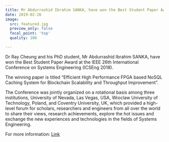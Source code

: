 ```yaml
---
title: Mr Abdurrashid Ibrahim SANKA, have won the Best Student Paper Award at the IEEE 26th International Conference on Systems Engineering (ICSEng 2018)
date: 2019-02-26
image:
  src: featured.jpg
  preview_only: false
  focal_point: 'top'
  quality: 100

---
```

Dr Ray Cheung and his PhD student, Mr Abdurrashid Ibrahim SANKA, have won the Best Student Paper Award at the IEEE 26th International Conference on Systems Engineering (ICSEng 2018).
<!--more-->
The winning paper is titled “Efficient High Performance FPGA based NoSQL Caching System for Blockchain Scalability and Throughput Improvement”.

The Conference was jointly organized on a rotational basis among three institutions, University of Nevada, Las Vegas, USA, Wroclaw University of Technology, Poland, and Coventry University, UK, which provided a high-level forum for scholars, researchers and engineers from all over the world to share their views, research achievements, explore the hot issues and exchange the new experiences and technologies in the fields of Systems Engineering.

For more information: [Link](http://www.ee.cityu.edu.hk/home/news_studentachievements.html#student18022019)